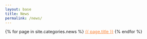 ```yaml
---
layout: base
title: News
permalink: /news/
---
```


{% for page in site.categories.news %}
<a href="{{ page.url }}" style="color:#fa8231">{{ page.title }}</a>
{% endfor %}
